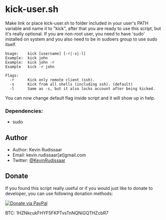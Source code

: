 # kick-user.sh
Make link or place kick-user.sh to folder included in your user's PATH variable and name it to "kick", after that you are ready to use this script, but it's really optional. If you are non-root user, you need to have 'sudo' installed on system and you also need to be in sudoers group to use sudo itself.

    Usage:    kick [username] [-r|-s|-l]
    Example:  kick john
    Example:  kick john -r
    Example   kick -r john

    Flags:
      -r      Kick only remote client (ssh).
      -s      Kick from all shells (including ssh). (default)
      -l      Same as -s, but it also locks account after being kicked.

You can now change default flag inside script and it will show up in help.

### Dependencies:
* sudo

## Author
* Author: Kevin Rudissaar
* Email: kevin.rudissaar[at]gmail.com
* Twitter: [@KevinRudissaar](https://twitter.com/KevinRudissaar)

## Donate
If you found this script really useful or if you would just like to donate to developer, you can use following donation methods:

[![Donate via PayPal](https://www.paypalobjects.com/en_US/i/btn/btn_donate_LG.gif)](https://www.paypal.com/cgi-bin/webscr?cmd=_s-xclick&hosted_button_id=EGU5RTCF69G82)

BTC: 1HZNkcukFHYF5FKPTvsTnNQNiGQTHZcbR7
